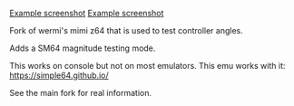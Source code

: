 [Example screenshot](doc/mimi_dackage_edition.png)
[Example screenshot](doc/mimi.png)

Fork of wermi's mimi z64 that is used to test controller angles.

Adds a SM64 magnitude testing mode.

This works on console but not on most emulators.
This emu works with it:
https://simple64.github.io/

See the main fork for real information.